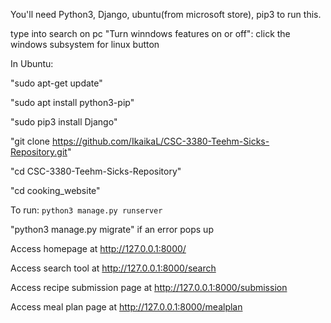 You'll need Python3, Django, ubuntu(from microsoft store), pip3 to run this.

type into search on pc "Turn winndows features on or off": click the windows subsystem for linux button

In Ubuntu:

"sudo apt-get update"

"sudo apt install python3-pip"

"sudo pip3 install Django"

"git clone https://github.com/IkaikaL/CSC-3380-Teehm-Sicks-Repository.git"

"cd CSC-3380-Teehm-Sicks-Repository"

"cd cooking_website"

To run: `python3 manage.py runserver`

"python3 manage.py migrate" if an error pops up

Access homepage at http://127.0.0.1:8000/

Access search tool at http://127.0.0.1:8000/search

Access recipe submission page at http://127.0.0.1:8000/submission

Access meal plan page at http://127.0.0.1:8000/mealplan
